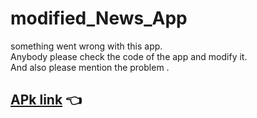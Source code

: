 # modified_News_App
something went wrong with this app.<br> Anybody please check the code of the app and modify it.<br> And also please mention the problem .
## [APk link](https://drive.google.com/file/d/1iM-T-Xd0m9JLeevL2ojS9x1vkCsk34dT/view?usp=sharing) 👈
